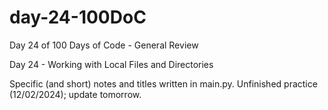 # day-24-100DoC
Day 24 of 100 Days of Code - General Review

Day 24 - Working with Local Files and Directories

Specific (and short) notes and titles written in main.py. 
  Unfinished practice (12/02/2024); update tomorrow.
